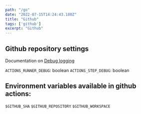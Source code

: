 ```yaml
---
path: "/go"
date: "2022-07-15T14:24:43.180Z"
title: "Github"
tags: ['github']
excerpt: "Github"
---
```


## Github repository settings

Documentation on [Debug logging](https://docs.github.com/en/actions/monitoring-and-troubleshooting-workflows/enabling-debug-logging)

```ACTIONS_RUNNER_DEBUG```: boolean
```ACTIONS_STEP_DEBUG```: boolean

## Environment variables available in github actions:

```$GITHUB_SHA```
```$GITHUB_REPOSITORY```
```$GITHUB_WORKSPACE```
